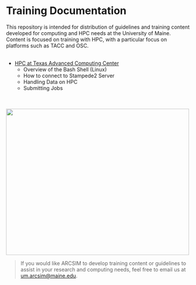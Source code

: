 # Training Documentation

This repository is intended for distribution of guidelines and training content developed for computing and HPC needs at the University of Maine. Content is focused on training with HPC, with a particular focus on platforms such as TACC and OSC.
<br />
<br />


 - <a href="https://htmlpreview.github.io/?https://github.com/umaine-research/Training_Documentation/blob/main/HPCatTACC.html" title="HPC at Texas Advanced Computing Center">HPC at Texas Advanced Computing Center</a>
   - Overview of the Bash Shell (Linux)
   - How to connect to Stampede2 Server
   - Handling Data on HPC
   - Submitting Jobs

<br />
<br />


<img src="https://user-images.githubusercontent.com/12448633/136594600-9aceaac9-6575-403b-937a-efdaf3a54db0.jpg" width="500" height="400">


> If you would like ARCSIM to develop training content or guidelines to assist in your research and computing needs, feel free to email us at um.arcsim@maine.edu.
